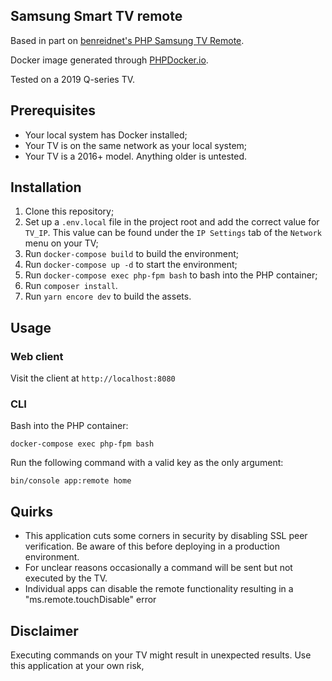 ## Samsung Smart TV remote

Based in part on [benreidnet's PHP Samsung TV Remote](https://github.com/benreidnet/samsungtv).

Docker image generated through [PHPDocker.io](https://phpdocker.io/).

Tested on a 2019 Q-series TV.

## Prerequisites

- Your local system has Docker installed;
- Your TV is on the same network as your local system;
- Your TV is a 2016+ model. Anything older is untested.

## Installation

1. Clone this repository;
2. Set up a `.env.local` file in the project root and add the correct value for `TV_IP`. This value can be found under the `IP Settings` tab of the `Network` menu on your TV;
3. Run `docker-compose build` to build the environment;
4. Run `docker-compose up -d` to start the environment;
5. Run `docker-compose exec php-fpm bash` to bash into the PHP container;
6. Run `composer install`.
7. Run `yarn encore dev` to build the assets.

## Usage

### Web client

Visit the client at `http://localhost:8080`

### CLI

Bash into the PHP container:

`docker-compose exec php-fpm bash`

Run the following command with a valid key as the only argument:

`bin/console app:remote home`

## Quirks

- This application cuts some corners in security by disabling SSL peer verification. Be aware of this before deploying in a production environment.
- For unclear reasons occasionally a command will be sent but not executed by the TV.
- Individual apps can disable the remote functionality resulting in a "ms.remote.touchDisable" error

## Disclaimer

Executing commands on your TV might result in unexpected results. Use this application at your own risk,

